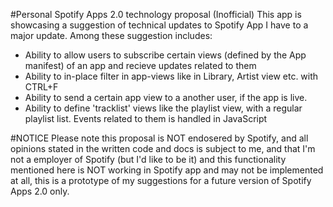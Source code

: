 #Personal Spotify Apps 2.0 technology proposal (Inofficial)
This app is showcasing a suggestion of technical updates to Spotify App I have to a major update. Among these suggestion includes:

* Ability to allow users to subscribe certain views (defined by the App manifest) of an app and recieve updates related to them
* Ability to in-place filter in app-views like in Library, Artist view etc. with CTRL+F
* Ability to send a certain app view to a another user, if the app is live.
* Ability to define 'tracklist' views like the playlist view, with a regular playlist list. Events related to them is handled in JavaScript

#NOTICE
Please note this proposal is NOT endosered by Spotify, and all opinions stated in the written code and docs is subject to me, and that I'm not a employer of Spotify (but I'd like to be it)
 and this functionality mentioned here is NOT working in Spotify app and may not be implemented at all, this is a prototype of my suggestions for a future version of Spotify Apps 2.0 only.
 
